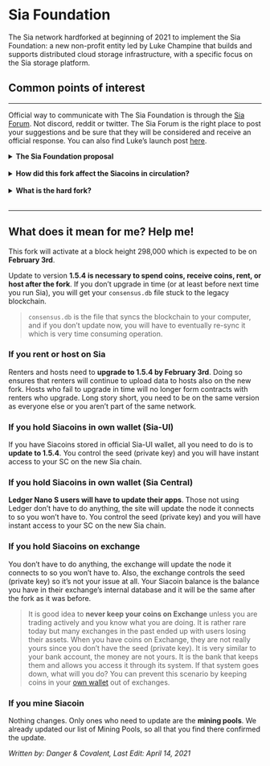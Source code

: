 <!-- Intro section -->
# Sia Foundation
The Sia network hardforked at beginning of 2021 to implement the Sia Foundation: a new non-profit entity led by Luke Champine that builds and supports distributed cloud storage infrastructure, with a specific focus on the Sia storage platform.
## Common points of interest
---
<!-- Section speaking about where to converse about the foudation -->
Official way to communicate with The Sia Foundation is through the <a href="https://forum.sia.tech/" target="_blank" rel="noopener noreferrer">Sia Forum</a>. Not discord, reddit or twitter. The Sia Forum is the right place to post your suggestions and be sure that they will be considered and receive an official response. You can also find Luke’s launch post <a href="https://blog.sia.tech/launching-the-sia-foundation-ee47dfab4d2c" target="_blank" rel="noopener noreferrer">here</a>.

<!-- Section that links to the proposal -->
<details>
<summary>
<b> The Sia Foundation proposal</b>
</summary>
<blockquote class="reddit-card" data-card-created="1615816216"><a href="https://www.reddit.com/r/siacoin/comments/iox6ly/proposal_the_sia_foundation/">Proposal: The Sia Foundation</a> from <a href="http://www.reddit.com/r/siacoin">r/siacoin</a></blockquote>
<script async src="//embed.redditmedia.com/widgets/platform.js" charset="UTF-8"></script>
</details>
<br>

<!-- Second dropdown about the circulating supply -->
<details>
<summary>
<b>How did this fork affect the Siacoins in circulation?</b>
</summary>
You can see it on this <a href="https://siastats.info/macroeconomics">SiaStats</a> chart. The inflation increased in 2021 by roughly 10%, but that's only because of 1.57 GS that the Sia Foundation directly received as you can see <a href="https://foundation-tracker.siacentral.com">here</a> and because of the 30KS per block that are being paid out monthly. This means it will be around 5% in the following years and slowly decrease.

Sia Foundation is non-profit, so it must follow laws and as you can see in the tracker above, we can transparently see its fund management.

Due to legal reasons and requirements, Sia Foundation also paid 800M SC to the Skynet Labs for the Sia IP ownership (at the time this was decided and approved by community, it was worth of $1,000,000 - for comparison, about 15% of total development cost of Sia). That said, both teams are closely co-operating with the same goals as ever, making Sia the backbone of future internet. Sia Foundation focuses on the core tech and Skynet Labs work on the Skynet, bringing mainstream adoption to Sia.

We are putting effort to explain it because it's very common in crypto world that whenever any dev team receives a lot of coins, it's seen as exit scam. Also, splits are usually seen as bad thing.

But not for Sia and Skynet, both projects helping each other. And not when it comes to these devs. They are the same peoples who worked for years with different model than anyone else. Where other projects went with ICO, pre-mines, airdrops, trusted setups and no risk since they were paid ahead, Sia developers did this all with zero SC contribution from the community, no ICO or pre-mine. Until now.

It's quite ironic that only thanks to birth of Sia Foundation receiving SC from the blockchain, all the previous "investments" from people who bought SC can be finally seen as investments into the network and the non-profit entity working developing it.

<h2>
What about Sia’s own unlimited supply?
</h2>
In the end it’s all about supply and demand. Over time, it could happen that majority of circulating supply ends up locked in storage contracts and/or held by people. This could make it very difficult for people using to pay for their storage. That’s why Sia is always going to have a block reward so there is always a way to get SC. You can read more about it in our Introduction to Sia.

Since we know the block reward, we can tell how many SC there will be at any point in future. And we can tell that while supply is maybe theoretically infinite, it is truly infinite only if our lifes were infinite. The fact is that in our lifetimes, the supply will double maybe in next 8 years. But for Filecoin, it will double in next few weeks.

So what should you do? Zoom out. Also don’t trust, verify – make your own research. And if you still doubt Sia and Skynet, go and try all of the alternatives. Then go to Siasky.net, upload picture, video or an entire website. And send a link to your friend:)
</details>
<br>

<!-- Section about what the hardfork is -->
<details>
<summary>
<b>What is the hard fork?</b>
</summary>
<b>Hard fork is event when new version of software is released and it has different “rules”</b>. It results in two <i>seperate</i> blockchains, where one is being used by those who do not update and continue using old version. And the new blockchain that is using the new version. In this case, Sia is forking to introduce changes to the block reward.

Up to the point in time before its activation, both blockchains have identical history. It is as if someone duplicated it. If you held for example 1000 SC before, you will now have 1000 SC (which are actually 1000 SCC) on legacy blockchain and 1000 SC on the new one. But they are not the same, community usually gives them different tickers to distinguish them, like SC and SCC.

<b>Does it mean you will have double the amount of SC?</b> No. You <i>will</i> have twice the coins, but each set of coins is on a seperate network and all new transactions can only be on one chain. Let’s look at one good example from Sia’s own history. The fork in 2018 resulted in two chains: Sia (after update, used by versions 1.3.7 and higher, let’s call it SC after its currency) and the legacy one (used by those who didn’t update, which was called SCC(there were also other forks, but they're not important here)).

If you had SC before the fork, when the network split happened, you had same history (seed, blocks, addresses, transactions) on both blockchains, but after that moment, each blockchain went own way. That means you had same amount of different coins that weren’t compatible with each other – if you made transaction with SCC after the fork or mined coins on SCC chain, they would only exist on SCC blockchain, not on Sia. And vice versa.
<blockquote>
Since this fork was well accepted by vast majority of the community<i>there is no legacy chain expected to survive</i>. You can still access your legacy coins if you use the old wallet software at any point in future, but there will be no one who continues using it. In other words, it will(in all likelyhood) be worthless.
</blockquote>
</details>
<br>

---
<!--Final section about the forks implications -->
## What does it mean for me? Help me!
This fork will activate at a block height 298,000 which is expected to be on **February 3rd**.

Update to version **1.5.4 is necessary to spend coins, receive coins, rent, or host after the fork**. If you don’t upgrade in time (or at least before next time you run Sia), you will get your `consensus.db` file stuck to the legacy blockchain.

>`consensus.db` is the file that syncs the blockchain to your computer, and if you don’t update now, you will have to eventually re-sync it which is very time consuming operation.

### If you rent or host on Sia
Renters and hosts need to **upgrade to 1.5.4 by February 3rd**. Doing so ensures that renters will continue to upload data to hosts also on the new fork. Hosts who fail to upgrade in time will no longer form contracts with renters who upgrade. Long story short, you need to be on the same version as everyone else or you aren’t part of the same network.

### If you hold Siacoins in own wallet (Sia-UI)
If you have Siacoins stored in official Sia-UI wallet, all you need to do is to **update to 1.5.4**. You control the seed (private key) and you will have instant access to your SC on the new Sia chain.

### If you hold Siacoins in own wallet (Sia Central)
**Ledger Nano S users will have to update their apps**. Those not using Ledger don’t have to do anything, the site will update the node it connects to so you won’t have to. You control the seed (private key) and you will have instant access to your SC on the new Sia chain.

### If you hold Siacoins on exchange
You don’t have to do anything, the exchange will update the node it connects to so you won’t have to. Also, the exchange controls the seed (private key) so it’s not your issue at all. Your Siacoin balance is the balance you have in their exchange’s internal database and it will be the same after the fork as it was before.

>It is good idea to **never keep your coins on Exchange** unless you are trading actively and you know what you are doing. It is rather rare today but many exchanges in the past ended up with users losing their assets. When you have coins on Exchange, they are not really yours since you don’t have the seed (private key). It is very similar to your bank account, the money are not yours. It is the bank that keeps them and allows you access it through its system. If that system goes down, what will you do? You can prevent this scenario by keeping coins in your [own wallet](/sia/wallet.html) out of exchanges.

### If you mine Siacoin
Nothing changes. Only ones who need to update are the **mining pools**. We already updated our list of Mining Pools, so all that you find there confirmed the update.

*Written by: Danger & Covalent, Last Edit: April 14, 2021*
